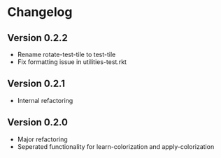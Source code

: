 # Changelog

## Version 0.2.2
- Rename rotate-test-tile to test-tile
- Fix formatting issue in utilities-test.rkt

## Version 0.2.1
- Internal refactoring

## Version 0.2.0
- Major refactoring
- Seperated functionality for learn-colorization and apply-colorization
